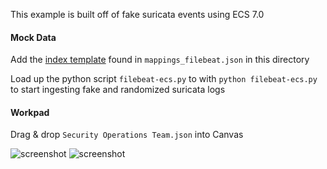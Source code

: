 This example is built off of fake suricata events using ECS 7.0

#### Mock Data
Add the [index template](https://www.elastic.co/guide/en/elasticsearch/reference/current/indices-templates.html) found in `mappings_filebeat.json` in this directory

Load up the python script `filebeat-ecs.py` to with `python filebeat-ecs.py` to start ingesting fake and randomized suricata logs

#### Workpad

Drag & drop `Security Operations Team.json` into Canvas

![screenshot](https://github.com/alexfrancoeur/kibana_canvas_examples/blob/master/images/filbeat_suricata_events.png)
![screenshot](https://github.com/alexfrancoeur/kibana_canvas_examples/blob/master/images/filbeat_suricata_events_fullscreen.png)
